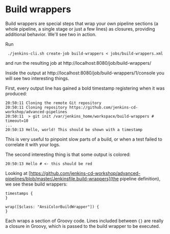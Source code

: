 # Build wrappers

Build wrappers are special steps that wrap your own pipeline sections (a whole pipeline, a single stage or just a few lines) as closures, providing additional behavior. We'll see two in action.

Run
```
 ./jenkins-cli.sh create-job build-wrappers < jobs/build-wrappers.xml
```

and run the resulting job at http://localhost:8080/job/build-wrappers/

Inside the output at http://localhost:8080/job/build-wrappers/1/console you will see two interesting things.

First, every output line has gained a bold timestamp registering when it was produced:
```
20:50:11 Cloning the remote Git repository
20:50:11 Cloning repository https://github.com/jenkins-cd-workshop/advanced-pipelines
20:50:11  > git init /var/jenkins_home/workspace/build-wrappers # timeout=10
...
20:50:13 Hello, world! This should be shown with a timestamp
```
This is very useful to pinpoint slow parts of a build, or when a test failed to correlate it with your logs.

The second interesting thing is that some output is colored:
```
20:50:13 Hello # <- this should be red
```

Looking at [https://github.com/jenkins-cd-workshop/advanced-pipelines/blob/master/Jenkinsfile.build-wrappers](the pipeline definition), we see these build wrappers:
```
timestamps {
}
```
```
wrap([$class: "AnsiColorBuildWrapper"]) {
}
```
Each wraps a section of Groovy code. Lines included between `{}` are really a closure in Groovy, which is passed to the build wrapper to be executed.
